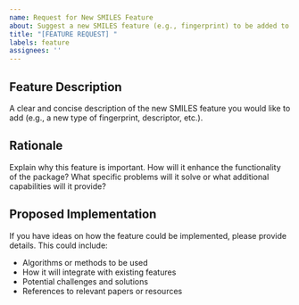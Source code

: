 ```yaml
---
name: Request for New SMILES Feature
about: Suggest a new SMILES feature (e.g., fingerprint) to be added to the project
title: "[FEATURE REQUEST] "
labels: feature
assignees: ''
---
```


## Feature Description

A clear and concise description of the new SMILES feature you would like to add (e.g., a new type of fingerprint, descriptor, etc.).

## Rationale

Explain why this feature is important. How will it enhance the functionality of the package? What specific problems will it solve or what additional capabilities will it provide?

## Proposed Implementation

If you have ideas on how the feature could be implemented, please provide details. This could include:

- Algorithms or methods to be used
- How it will integrate with existing features
- Potential challenges and solutions
- References to relevant papers or resources

